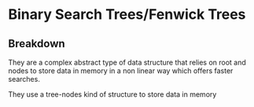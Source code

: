 # Binary Search Trees/Fenwick Trees


## Breakdown
They are a complex abstract type of data structure that relies on root and nodes to store data in memory in a non linear way which offers faster searches.

They use a tree-nodes kind of structure to store data in memory
